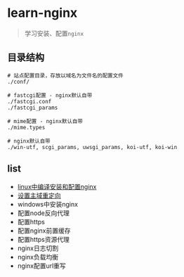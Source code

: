 # learn-nginx

> 学习安装、配置`nginx`

## 目录结构

```
# 站点配置目录，存放以域名为文件名的配置文件
./conf/

# fastcgi配置 - nginx默认自带
./fastcgi.conf
./fastcgi_params

# mime配置 - nginx默认自带
./mime.types

# nginx默认自带
./win-utf, scgi_params, uwsgi_params, koi-utf, koi-win
```

## list

* [linux中编译安装和配置nginx](https://xuexb.com/html/linuxzhong-bian-yi-an-zhuang-he-pei-zhi-nginx.html)
* [设置主域重定向](docs/domain.md)
* windows中安装nginx
* 配置node反向代理
* 配置https
* 配置nginx前置缓存
* 配置https资源代理
* nginx日志切割
* nginx负载均衡
* nginx配置url重写
